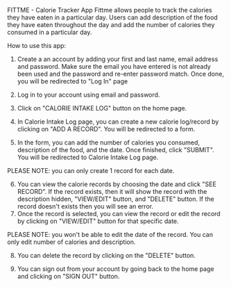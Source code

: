 FITTME - Calorie Tracker App Fittme allows people to track the calories they
have eaten in a particular day. Users can add description of the food they have
eaten throughout the day and add the number of calories they consumed in a
particular day.

How to use this app:

1. Create a an account by adding your first and last name, email address and
   password. Make sure the email you have entered is not already been used and
   the password and re-enter password match. Once done, you will be redirected
   to "Log In" page

2. Log in to your account using email and password.

3. Click on "CALORIE INTAKE LOG" button on the home page.

4. In Calorie Intake Log page, you can create a new calorie log/record by
   clicking on "ADD A RECORD". You will be redirected to a form.

5. In the form, you can add the number of calories you consumed, description of
   the food, and the date. Once finished, click "SUBMIT". You will be redirected
   to Calorie Intake Log page.

PLEASE NOTE: you can only create 1 record for each date.

6. You can view the calorie records by choosing the date and click "SEE RECORD".
   If the record exists, then it will show the record with the description
   hidden, "VIEW/EDIT" button, and "DELETE" button. If the record doesn't exists
   then you will see an error.
7. Once the record is selected, you can view the record or edit the record by
   clicking on "VIEW/EDIT" button for that specific date.

PLEASE NOTE: you won't be able to edit the date of the record. You can only edit
number of calories and description.

8. You can delete the record by clicking on the "DELETE" button.

9. You can sign out from your account by going back to the home page and
   clicking on "SIGN OUT" button.
